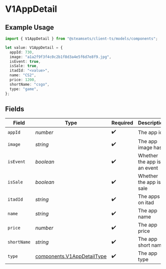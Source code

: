 # V1AppDetail

## Example Usage

```typescript
import { V1AppDetail } from "@steamsets/client-ts/models/components";

let value: V1AppDetail = {
  appId: 730,
  image: "a1a2f9f3f4c0c2b1f8d3a4e5f6d7e8f9.jpg",
  isEvent: true,
  isSale: true,
  itadId: "<value>",
  name: "CS2",
  price: 1200,
  shortName: "csgo",
  type: "game",
};
```

## Fields

| Field                                                                    | Type                                                                     | Required                                                                 | Description                                                              | Example                                                                  |
| ------------------------------------------------------------------------ | ------------------------------------------------------------------------ | ------------------------------------------------------------------------ | ------------------------------------------------------------------------ | ------------------------------------------------------------------------ |
| `appId`                                                                  | *number*                                                                 | :heavy_check_mark:                                                       | The app id                                                               | 730                                                                      |
| `image`                                                                  | *string*                                                                 | :heavy_check_mark:                                                       | The app image hash                                                       | a1a2f9f3f4c0c2b1f8d3a4e5f6d7e8f9.jpg                                     |
| `isEvent`                                                                | *boolean*                                                                | :heavy_check_mark:                                                       | Whether the app is an event                                              | true                                                                     |
| `isSale`                                                                 | *boolean*                                                                | :heavy_check_mark:                                                       | Whether the app is a sale                                                | true                                                                     |
| `itadId`                                                                 | *string*                                                                 | :heavy_check_mark:                                                       | The apps id on itad                                                      |                                                                          |
| `name`                                                                   | *string*                                                                 | :heavy_check_mark:                                                       | The app name                                                             | CS2                                                                      |
| `price`                                                                  | *number*                                                                 | :heavy_check_mark:                                                       | The app price                                                            | 1200                                                                     |
| `shortName`                                                              | *string*                                                                 | :heavy_check_mark:                                                       | The app short name                                                       | csgo                                                                     |
| `type`                                                                   | [components.V1AppDetailType](../../models/components/v1appdetailtype.md) | :heavy_check_mark:                                                       | The app type                                                             | game                                                                     |
